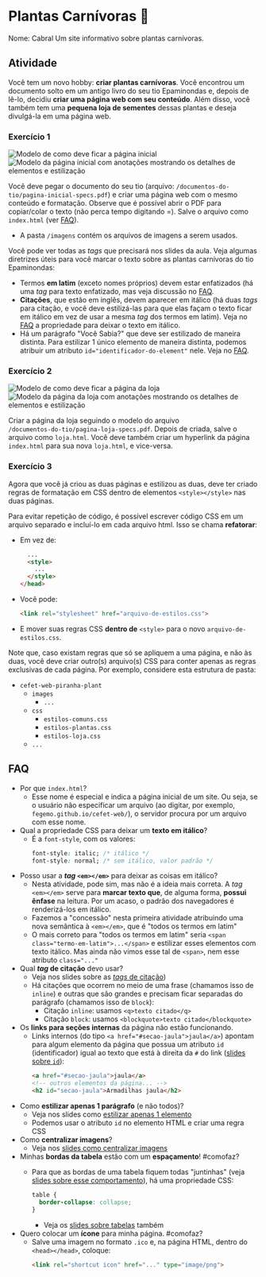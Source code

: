 # Plantas Carnívoras 🦖

Nome: Cabral
Um site informativo sobre plantas carnívoras. 

## Atividade

Você tem um novo hobby: **criar plantas carnívoras**. Você encontrou um
documento solto em um antigo livro do seu tio Epaminondas e, depois de lê-lo,
decidiu **criar uma página web com seu conteúdo**. Além disso, você também tem
uma **pequena loja de sementes** dessas plantas e deseja divulgá-la em uma
página web.


### Exercício 1

![Modelo de como deve ficar a página inicial](documentos-do-tio/pagina-inicial.png)
![Modelo da página inicial com anotações mostrando os detalhes de elementos e estilização](documentos-do-tio/pagina-inicial-specs.png)

Você deve pegar o documento do seu tio (arquivo:
`/documentos-do-tio/pagina-inicial-specs.pdf`) e criar uma página web com o
mesmo conteúdo e formatação. Observe que é possível abrir o PDF para
copiar/colar o texto (não perca tempo digitando =). Salve o arquivo como 
`index.html` (ver [FAQ](#faq)).
  - A pasta `/imagens` contém os arquivos de imagens a serem usados.


Você pode ver todas as _tags_ que precisará nos slides da aula. Veja
algumas diretrizes úteis para você marcar o texto sobre as plantas
carnívoras do tio Epaminondas:

- Termos **em latim** (exceto nomes próprios) devem estar
  enfatizados (há uma _tag_ para texto enfatizado, mas veja discussão no [FAQ](#faq).
- **Citações**, que estão em inglês, devem aparecer em itálico 
  (há duas _tags_ para citação, e você deve estilizá-las para que
  elas façam o texto ficar em itálico em vez de usar a mesma 
  _tag_ dos termos em latim). Veja no [FAQ](#faq) a propriedade para
  deixar o texto em itálico.
- Há um parágrafo "Você Sabia?" que deve ser estilizado de maneira distinta.
  Para estilizar 1 único elemento de maneira distinta, podemos atribuir um
  atributo `id="identificador-do-element"` nele. Veja no [FAQ](#faq).


### Exercício 2

![Modelo de como deve ficar a página da loja](documentos-do-tio/pagina-loja.png)
![Modelo da página da loja com anotações mostrando os detalhes de elementos e estilização](documentos-do-tio/pagina-loja-specs.png)

Criar a página da loja seguindo o modelo do arquivo  
`/documentos-do-tio/pagina-loja-specs.pdf`. Depois de criada, salve o arquivo
como `loja.html`. Você deve também criar um hyperlink da página `index.html`
para sua nova `loja.html`, e vice-versa.


### Exercício 3

Agora que você já criou as duas páginas e estilizou as duas, deve ter
criado regras de formatação em CSS dentro de elementos `<style></style>`
nas duas páginas.

Para evitar repetição de código, é possível escrever código CSS em um arquivo
separado e incluí-lo em cada arquivo html. Isso se chama **refatorar**:

- Em vez de:
  ```html
    ...
    <style>
      ...
    </style>
  </head>
  ```
- Você pode:
  ```html
  <link rel="stylesheet" href="arquivo-de-estilos.css">
  ```

- E mover suas regras CSS **dentro de** `<style>` para o novo `arquivo-de-estilos.css`.

Note que, caso existam regras que só se apliquem a uma página, e não às duas,
você deve criar outro(s) arquivo(s) CSS para conter apenas as regras
exclusivas de cada página. Por exemplo, considere esta estrutura de pasta:
  - `cefet-web-piranha-plant`
    - `images`
      - `...`
    - `css`
      - `estilos-comuns.css`
      - `estilos-plantas.css`
      - `estilos-loja.css`
    - `...`


## FAQ

- Por que `index.html`?
  - Esse nome é especial e indica a página inicial de um site. Ou seja,
    se o usuário não especificar um arquivo (ao digitar, por exemplo,
    `fegemo.github.io/cefet-web/`), o servidor procura por um arquivo com esse
    nome.
- Qual a propriedade CSS para deixar um **texto em itálico**?
  - É a `font-style`, com os valores:
    ```css
    font-style: italic; /* itálico */
    font-style: normal; /* sem itálico, valor padrão */
    ```
- Posso usar a **_tag_ `<em></em>`** para deixar as coisas em itálico?
  - Nesta atividade, pode sim, mas não é a ideia mais correta.
    A _tag_ `<em></em>` serve para **marcar texto que**, de
    alguma forma, **possui ênfase** na leitura. Por um acaso, o padrão dos navegadores
    é renderizá-los em itálico.
  - Fazemos a "concessão" nesta primeira atividade atribuindo uma nova semântica à `<em></em>`,
    que é "todos os termos em latim"
  - O mais correto para "todos os termos em latim" seria `<span class="termo-em-latim">...</span>`
    e estilizar esses elementos com texto itálico. Mas ainda não vimos esse tal de `<span>`,
    nem esse atributo `class="..."`
- Qual **_tag_ de citação** devo usar?
  - Veja nos slides sobre as [_tags_ de citação][tags-de-listas])
  - Há citações que ocorrem no meio de uma frase (chamamos isso de `inline`) e
    outras que são grandes e precisam ficar separadas do parágrafo (chamamos
    isso de `block`):
    - Citação `inline`: usamos `<q>texto citado</q>`
    - Citação `block`: usamos `<blockquote>texto citado</blockquote>`
- Os **links para seções internas** da página não estão funcionando.
  - Links internos (do tipo `<a href="#secao-jaula">jaula</a>`) apontam para
    algum elemento da página que possua um atributo `id` (identificador)
    igual ao texto que está à direita da `#` do link 
    ([slides sobre `id`][id-de-um-elemento]):
    ```html
    <a href="#secao-jaula">jaula</a>
    <!-- outros elementos da página... -->
    <h2 id="secao-jaula">Armadilhas jaula</h2>
    ```
- Como **estilizar apenas 1 parágrafo** (e não todos)?
  - Veja nos slides como [estilizar apenas 1 elemento][seletor-de-id]
  - Podemos usar o atributo `id` no elemento HTML e criar uma regra CSS
- Como **centralizar imagens**?
  - Veja nos [slides como centralizar imagens][centralizando-imagens]
- Minhas **bordas da tabela** estão com um **espaçamento**! #comofaz?
  - Para que as bordas de uma tabela fiquem todas "juntinhas"
    (veja [slides sobre esse comportamento][propriedade-border-collapse]), há uma
    propriedade CSS:

    ```css
    table {
      border-collapse: collapse;
    }
    ```
    - Veja os [slides sobre tabelas][tabelas] também
- Quero colocar um **ícone** para minha página. #comofaz?
  - Salve uma imagem no formato `.ico` e, na página HTML, dentro
    do `<head></head>`, coloque:
    ```html
    <link rel="shortcut icon" href="..." type="image/png">
    ```


[id-de-um-elemento]: https://fegemo.github.io/cefet-web/classes/html2/#id-de-um-elemento-html
[seletor-de-id]: https://fegemo.github.io/cefet-web/classes/html2/#seletor-de-id
[centralizando-imagens]: https://fegemo.github.io/cefet-web/classes/html2/#centralizando-imagens
[tags-de-listas]: https://fegemo.github.io/cefet-web/classes/html2/#tags-de-listas
[tabelas]: https://fegemo.github.io/cefet-web/classes/html2/#tabelas
[propriedade-border-collapse]: https://fegemo.github.io/cefet-web/classes/html2/#propriedade-border-collapse
